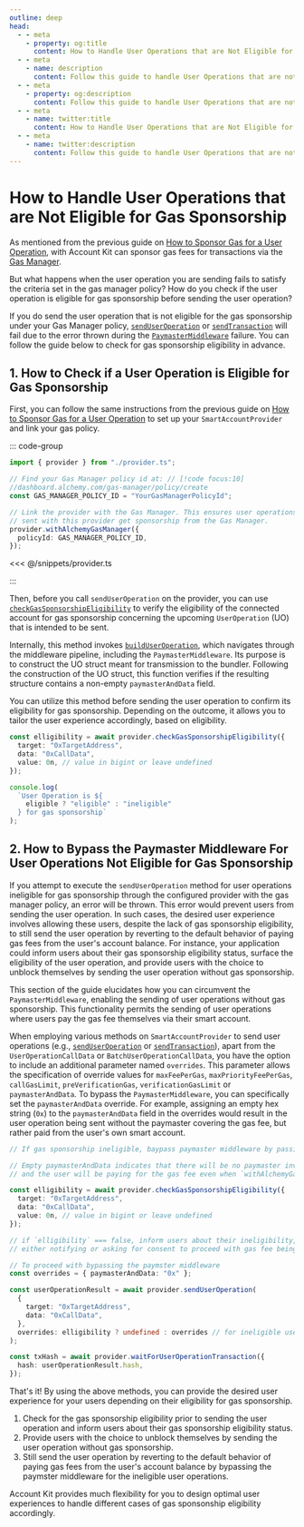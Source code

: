 ```yaml
---
outline: deep
head:
  - - meta
    - property: og:title
      content: How to Handle User Operations that are Not Eligible for Gas Sponsorship
  - - meta
    - name: description
      content: Follow this guide to handle User Operations that are not eligible for gas sponsorship. Account Kit is a vertically integrated stack for building apps that support ERC-4337.
  - - meta
    - property: og:description
      content: Follow this guide to handle User Operations that are not eligible for gas sponsorship. Account Kit is a vertically integrated stack for building apps that support ERC-4337.
  - - meta
    - name: twitter:title
      content: How to Handle User Operations that are Not Eligible for Gas Sponsorship
  - - meta
    - name: twitter:description
      content: Follow this guide to handle User Operations that are not eligible for gas sponsorship. Account Kit is a vertically integrated stack for building apps that support ERC-4337.
---
```


# How to Handle User Operations that are Not Eligible for Gas Sponsorship

As mentioned from the previous guide on [How to Sponsor Gas for a User Operation](./sponsoring-gas.md), with Account Kit can sponsor gas fees for transactions via the [Gas Manager](https://docs.alchemy.com/docs/gas-manager-services).

But what happens when the user operation you are sending fails to satisfy the criteria set in the gas manager policy? How do you check if the user operation is eligible for gas sponsorship before sending the user operation?

If you do send the user operation that is not eligible for the gas sponsorship under your Gas Manager policy, [`sendUserOperation`](/packages/aa-core/provider/sendUserOperation.md) or [`sendTransaction`](/packages/aa-core/provider/sendTransaction.md) will fail due to the error thrown during the [`PaymasterMiddleware`](/packages/aa-core/provider/withPaymasterMiddleware.md) failure. You can follow the guide below to check for gas sponsorship eligibility in advance.

## 1. How to Check if a User Operation is Eligible for Gas Sponsorship

First, you can follow the same instructions from the previous guide on [How to Sponsor Gas for a User Operation](./sponsoring-gas.md) to set up your `SmartAccountProvider` and link your gas policy.

::: code-group

```ts [setup-alchemy-provider.ts]
import { provider } from "./provider.ts";

// Find your Gas Manager policy id at: // [!code focus:10]
//dashboard.alchemy.com/gas-manager/policy/create
const GAS_MANAGER_POLICY_ID = "YourGasManagerPolicyId";

// Link the provider with the Gas Manager. This ensures user operations
// sent with this provider get sponsorship from the Gas Manager.
provider.withAlchemyGasManager({
  policyId: GAS_MANAGER_POLICY_ID,
});
```

<<< @/snippets/provider.ts

:::

Then, before you call `sendUserOperation` on the provider, you can use [`checkGasSponsorshipEligibility`](/packages/aa-core/provider/checkGasSponsorshipEligibility.md) to verify the eligibility of the connected account for gas sponsorship concerning the upcoming `UserOperation` (UO) that is intended to be sent.

Internally, this method invokes [`buildUserOperation`](/packages/aa-core/provider/buildUserOperation.md), which navigates through the middleware pipeline, including the `PaymasterMiddleware`. Its purpose is to construct the UO struct meant for transmission to the bundler. Following the construction of the UO struct, this function verifies if the resulting structure contains a non-empty `paymasterAndData` field.

You can utilize this method before sending the user operation to confirm its eligibility for gas sponsorship. Depending on the outcome, it allows you to tailor the user experience accordingly, based on eligibility.

```ts [check-gas-sponsorship-eligibility.ts]
const elligibility = await provider.checkGasSponsorshipEligibility({
  target: "0xTargetAddress",
  data: "0xCallData",
  value: 0n, // value in bigint or leave undefined
});

console.log(
  `User Operation is ${
    eligible ? "eligible" : "ineligible"
  } for gas sponsorship`
);
```

## 2. How to Bypass the Paymaster Middleware For User Operations Not Eligible for Gas Sponsorship

If you attempt to execute the `sendUserOperation` method for user operations ineligible for gas sponsorship through the configured provider with the gas manager policy, an error will be thrown. This error would prevent users from sending the user operation. In such cases, the desired user experience involves allowing these users, despite the lack of gas sponsorship eligibility, to still send the user operation by reverting to the default behavior of paying gas fees from the user's account balance. For instance, your application could inform users about their gas sponsorship eligibility status, surface the eligibility of the user operation, and provide users with the choice to unblock themselves by sending the user operation without gas sponsorship.

This section of the guide elucidates how you can circumvent the `PaymasterMiddleware`, enabling the sending of user operations without gas sponsorship. This functionality permits the sending of user operations where users pay the gas fee themselves via their smart account.

When employing various methods on `SmartAccountProvider` to send user operations (e.g., [`sendUserOperation`](/packages/aa-core/provider/sendUserOperation.md) or [`sendTransaction`](/packages/aa-core/provider/sendTransaction.md)), apart from the `UserOperationCallData` or `BatchUserOperationCallData`, you have the option to include an additional parameter named `overrides`. This parameter allows the specification of override values for `maxFeePerGas`, `maxPriorityFeePerGas`, `callGasLimit`, `preVerificationGas`, `verificationGasLimit` or `paymasterAndData`. To bypass the `PaymasterMiddleware`, you can specifically set the `paymasterAndData` override. For example, assigning an empty hex string (`0x`) to the `paymasterAndData` field in the overrides would result in the user operation being sent without the paymaster covering the gas fee, but rather paid from the user's own smart account.

```ts [bypass-paymaster-middleware.ts]
// If gas sponsorship ineligible, baypass paymaster middleware by passing in the paymasterAndData override

// Empty paymasterAndData indicates that there will be no paymaster involved
// and the user will be paying for the gas fee even when `withAlchemyGasManager` is configured on the provider

const elligibility = await provider.checkGasSponsorshipEligibility({
  target: "0xTargetAddress",
  data: "0xCallData",
  value: 0n, // value in bigint or leave undefined
});

// if `elligibility` === false, inform users about their ineligibility,
// either notifying or asking for consent to proceed with gas fee being paid from their account balance

// To proceed with bypassing the paymster middleware
const overrides = { paymasterAndData: "0x" };

const userOperationResult = await provider.sendUserOperation(
  {
    target: "0xTargetAddress",
    data: "0xCallData",
  },
  overrides: elligibility ? undefined : overrides // for ineligible user operations, set the paymasterAndData override
);

const txHash = await provider.waitForUserOperationTransaction({
  hash: userOperationResult.hash,
});
```

That's it! By using the above methods, you can provide the desired user experience for your users depending on their eligibility for gas sponsorship.

1. Check for the gas sponsorship eligibility prior to sending the user operation and inform users about their gas sponsorship eligibility status.
2. Provide users with the choice to unblock themselves by sending the user operation without gas sponsorship.
3. Still send the user operation by reverting to the default behavior of paying gas fees from the user's account balance by bypassing the paymster middleware for the ineligible user operations.

Account Kit provides much flexibility for you to design optimal user experiences to handle different cases of gas sponsonship eligibility accordingly.
